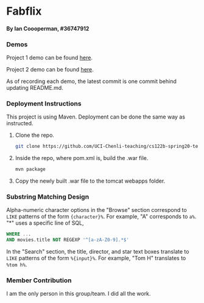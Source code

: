 # Fabflix
#### By Ian Coooperman, #36747912

### Demos
Project 1 demo can be found [here](https://www.youtube.com/watch?v=gSUd3sx91NA&feature=youtu.be).

Project 2 demo can be found [here](https://www.youtube.com/watch?v=IIdI8JKQr2c&feature=youtu.be).

As of recording each demo, the latest commit is one commit behind updating README.md.

### Deployment Instructions
This project is using Maven. Deployment can be done the same way as instructed.

1. Clone the repo.
    ```bash
    git clone https://github.com/UCI-Chenli-teaching/cs122b-spring20-team-132.git
    ```
2. Inside the repo, where  pom.xml is, build the .war file.
    ```bash
    mvn package
    ```
3. Copy the newly built .war file to the tomcat webapps folder.

### Substring Matching Design
Alpha-numeric character options in the "Browse" section correspond to `LIKE` patterns of the form `{character}%`. For example, "A" corresponds to `a%`. "*" uses a specific line of SQL,
```SQL
WHERE ...
AND movies.title NOT REGEXP '^[a-zA-Z0-9].*$'
```

In the "Search" section, the title, director, and star text boxes translate to `LIKE` patterns of the form `%{input}%`. For example, "Tom H" translates to
`%tom h%`.
### Member Contribution
I am the only person in this group/team. I did all the work.